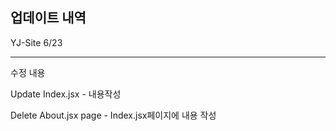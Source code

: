  

 ## 업데이트 내역

<p> YJ-Site 6/23 </p>
<hr />
<p>수정 내용 </p>
</hr>
<p> Update Index.jsx - 내용작성</p>
<p> Delete About.jsx page - Index.jsx페이지에 내용 작성 </p>
